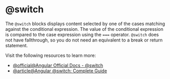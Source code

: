 # @switch

The `@switch` blocks displays content selected by one of the cases matching against the conditional expression. The value of the conditional expression is compared to the case expression using the `===` operator. `@switch` does not have fallthrough, so you do not need an equivalent to a break or return statement.

Visit the following resources to learn more:

- [@official@Angular Official Docs - @switch](https://angular.dev/guide/templates/control-flow#switch-block---selection)
- [@article@Angular @switch: Complete Guide](https://blog.angular-university.io/angular-switch/)